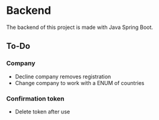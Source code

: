 # Backend
The backend of this project is made with Java Spring Boot.

## To-Do

### Company
* Decline company removes registration
* Change company to work with a ENUM of countries

### Confirmation token
* Delete token after use
 